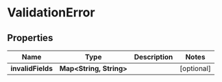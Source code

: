 
# ValidationError

## Properties
Name | Type | Description | Notes
------------ | ------------- | ------------- | -------------
**invalidFields** | **Map&lt;String, String&gt;** |  |  [optional]



